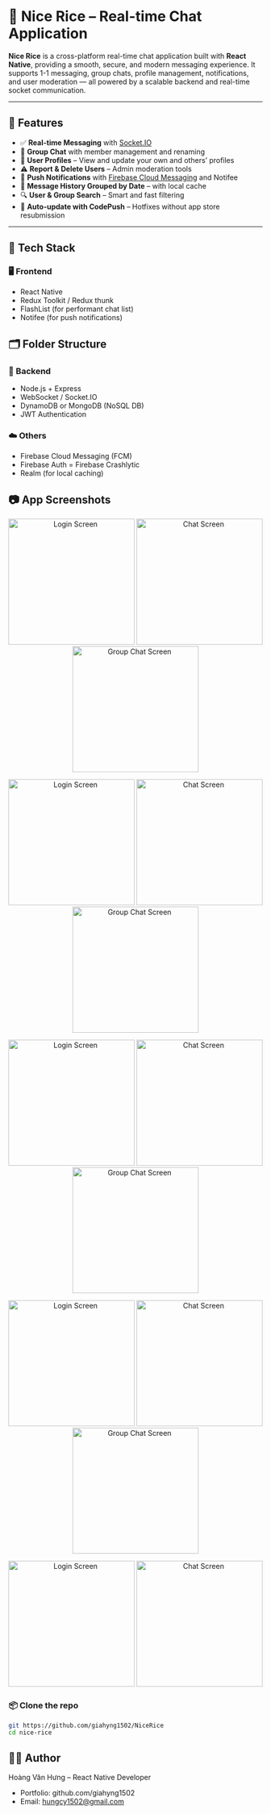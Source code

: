 # 🌾 Nice Rice – Real-time Chat Application

**Nice Rice** is a cross-platform real-time chat application built with **React Native**, providing a smooth, secure, and modern messaging experience. It supports 1-1 messaging, group chats, profile management, notifications, and user moderation — all powered by a scalable backend and real-time socket communication.

---

## 🚀 Features

- ✅ **Real-time Messaging** with [Socket.IO](https://socket.io/)
- 👥 **Group Chat** with member management and renaming
- 👤 **User Profiles** – View and update your own and others’ profiles
- ⚠️ **Report & Delete Users** – Admin moderation tools
- 🔔 **Push Notifications** with [Firebase Cloud Messaging](https://firebase.google.com/docs/cloud-messaging) and Notifee
- 📅 **Message History Grouped by Date** – with local cache
- 🔍 **User & Group Search** – Smart and fast filtering
- 🔄 **Auto-update with CodePush** – Hotfixes without app store resubmission

---

## 🧱 Tech Stack

### 🖥 Frontend

- React Native
- Redux Toolkit / Redux thunk
- FlashList (for performant chat list)
- Notifee (for push notifications)

## 🗂️ Folder Structure

### 🔧 Backend

- Node.js + Express
- WebSocket / Socket.IO
- DynamoDB or MongoDB (NoSQL DB)
- JWT Authentication

### ☁️ Others

- Firebase Cloud Messaging (FCM)
- Firebase Auth
  = Firebase Crashlytic
- Realm (for local caching)

## 📷 App Screenshots

<p align="center">
  <img src="./src/assets/demo/login.png" alt="Login Screen" width="250"/>
  <img src="./src/assets/demo/resiger.png" alt="Chat Screen" width="250"/>
  <img src="./src/assets/demo/conversation.png" alt="Group Chat Screen" width="250"/>
</p>

<p align="center">
  <img src="./src/assets/demo/message.png" alt="Login Screen" width="250"/>
  <img src="./src/assets/demo/addMember.png" alt="Chat Screen" width="250"/>
  <img src="./src/assets/demo/member-group.png" alt="Group Chat Screen" width="250"/>
</p>

<p align="center">
  <img src="./src/assets/demo/report.png" alt="Login Screen" width="250"/>
  <img src="./src/assets/demo/confirm-block.png" alt="Chat Screen" width="250"/>
  <img src="./src/assets/demo/profile.png" alt="Group Chat Screen" width="250"/>
</p>

<p align="center">
  <img src="./src/assets/demo/editProfile.png" alt="Login Screen" width="250"/>
  <img src="./src/assets/demo/delete-account.png" alt="Chat Screen" width="250"/>
  <img src="./src/assets/demo/comfirm-delete.png" alt="Group Chat Screen" width="250"/>
</p>
<p align="center">
  <img src="./src/assets/demo/setting.png" alt="Login Screen" width="250"/>
  <img src="./src/assets/demo/select-lang.png" alt="Chat Screen" width="250"/>
</p>

### 📦 Clone the repo

```bash
git https://github.com/giahyng1502/NiceRice
cd nice-rice
```

## 🙋‍♂️ Author

Hoàng Văn Hưng
– React Native Developer

- Portfolio: github.com/giahyng1502
- Email: hungcy1502@gmail.com
